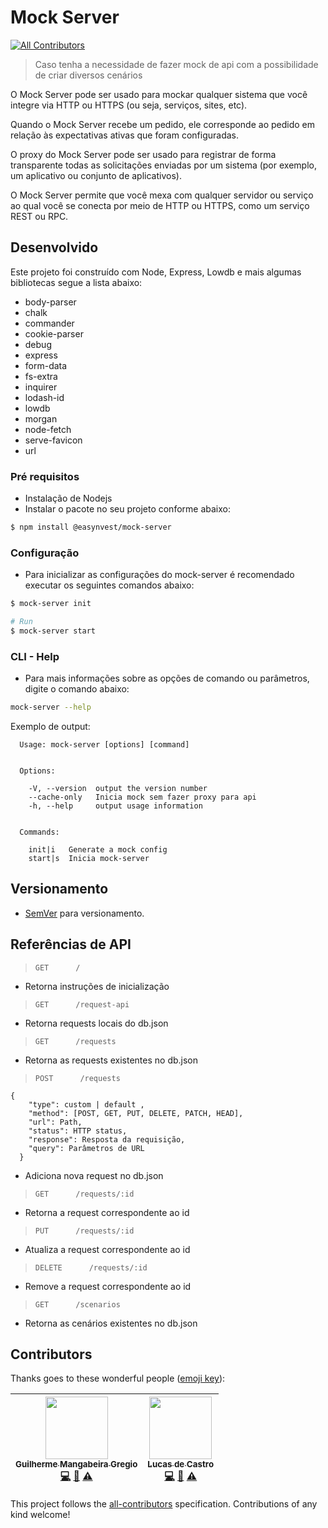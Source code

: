# Mock Server
[![All Contributors](https://img.shields.io/badge/all_contributors-2-orange.svg?style=flat-square)](#contributors)
> Caso tenha a necessidade de fazer mock de api com a possibilidade de criar diversos cenários

O Mock Server pode ser usado para mockar qualquer sistema que você integre via HTTP ou HTTPS (ou seja, serviços, sites, etc).

Quando o Mock Server recebe um pedido, ele corresponde ao pedido em relação às expectativas ativas que foram configuradas.

O proxy do Mock Server pode ser usado para registrar de forma transparente todas as solicitações enviadas por um sistema (por exemplo, um aplicativo ou conjunto de aplicativos).

O Mock Server permite que você mexa com qualquer servidor ou serviço ao qual você se conecta por meio de HTTP ou HTTPS, como um serviço REST ou RPC.

## Desenvolvido

Este projeto foi construído com Node, Express, Lowdb e mais algumas bibliotecas segue a lista abaixo:

 * body-parser
 * chalk
 * commander
 * cookie-parser
 * debug
 * express
 * form-data
 * fs-extra
 * inquirer
 * lodash-id
 * lowdb
 * morgan
 * node-fetch
 * serve-favicon
 * url

### Pré requisitos

 * Instalação de Nodejs
 * Instalar o pacote no seu projeto conforme abaixo:

```bash
$ npm install @easynvest/mock-server
```

### Configuração

 * Para inicializar as configurações do mock-server é recomendado executar os seguintes comandos abaixo:

```bash
$ mock-server init
```

```bash
# Run
$ mock-server start
```

### CLI - Help

 * Para mais informações sobre as opções de comando ou parâmetros, digite o comando abaixo:

```bash
mock-server --help
```

Exemplo de output:

```
  Usage: mock-server [options] [command]


  Options:

    -V, --version  output the version number
    --cache-only   Inicia mock sem fazer proxy para api
    -h, --help     output usage information


  Commands:

    init|i   Generate a mock config
    start|s  Inicia mock-server
```


## Versionamento

 * [SemVer](http://semver.org/) para versionamento.

## Referências de API

> `GET      /	                `

* Retorna instruções de inicialização

> `GET      /request-api      `

* Retorna requests locais do db.json

> `GET      /requests         `

* Retorna as requests existentes no db.json

> `POST      /requests         `

```
{
    "type": custom | default , 
    "method": [POST, GET, PUT, DELETE, PATCH, HEAD],
    "url": Path,
    "status": HTTP status,
    "response": Resposta da requisição,
    "query": Parâmetros de URL 
  }

```


* Adiciona nova request no db.json

> `GET      /requests/:id`

* Retorna a request correspondente ao id

> `PUT      /requests/:id`

* Atualiza a request correspondente ao id

> `DELETE      /requests/:id`

* Remove a request correspondente ao id

> `GET      /scenarios        `

* Retorna as cenários existentes no db.json

## Contributors

Thanks goes to these wonderful people ([emoji key](https://github.com/kentcdodds/all-contributors#emoji-key)):

<!-- ALL-CONTRIBUTORS-LIST:START - Do not remove or modify this section -->
<!-- prettier-ignore -->
| [<img src="https://avatars0.githubusercontent.com/u/806519?s=400&v=4" width="100px;"/><br /><sub><b>Guilherme Mangabeira Gregio</b></sub>](https://github.com/guilhermegregio)<br />[💻](https://github.com/guilhermegregio/mock-sever/commits?author=guilhermegregio "Code") [📖](https://github.com/guilhermegregio/mock-sever/commits?author=guilhermegregio "Documentation") [⚠️](https://github.com/guilhermegregio/mock-sever/commits?author=guilhermegregio "Tests") | [<img src="https://avatars1.githubusercontent.com/u/7875365?v=4" width="100px;"/><br /><sub><b>Lucas de Castro</b></sub>](https://github.com/LucasdeCastro)<br />[💻](https://github.com/guilhermegregio/mock-sever/commits?author=LucasdeCastro "Code") [📖](https://github.com/guilhermegregio/mock-sever/commits?author=LucasdeCastro "Documentation") [⚠️](https://github.com/guilhermegregio/mock-sever/commits?author=LucasdeCastro "Tests") |
| :---: | :---: |
<!-- ALL-CONTRIBUTORS-LIST:END -->

This project follows the [all-contributors](https://github.com/kentcdodds/all-contributors) specification. Contributions of any kind welcome!